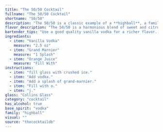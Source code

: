 ```yaml
---
title: "The 50/50 Cocktail"
fullname: "The 50/50 Cocktail"
shortname: "50/50"
description: "The 50/50 is a classic example of a **highball**, a family of mixed drinks typically served in tall glasses with a base spirit and a mixer. Its origins likely lie in the early 20th century, where the popularity of citrus-based cocktails like the Screwdriver and Orange Blossom blossomed. "
flavor_description: "The 50/50 is a harmonious blend of sweet and citrusy notes. The vanilla vodka provides a creamy, comforting base, while Grand Marnier adds a rich orange liqueur complexity. Fresh orange juice balances the sweetness with a bright, tangy zest. The result is a smooth, refreshing cocktail that's both sophisticated and easy to drink. "
bartender_tips: "Use a good quality vanilla vodka for a richer flavor. Ensure the Grand Marnier is chilled for a crisp, refreshing finish.  Shake the cocktail hard with ice to create a smooth, velvety texture. If you prefer a sweeter drink, add a splash of simple syrup. Garnish with an orange peel for an aromatic touch. "
ingredients:
  - item: "Vanilla Vodka"
    measure: "2.5 oz"
  - item: "Grand Marnier"
    measure: "1 Splash"
  - item: "Orange Juice"
    measure: "Fill With"
instructions:
  - item: "fill glass with crushed ice."
  - item: "Add vodka."
  - item: "Add a splash of grand-marnier."
  - item: "Fill with o."
  - item: "j."
glass: "Collins Glass"
category: "cocktail"
has_alcohol: true
base_spirit: "vodka"
family: "highball"
visual: ""
source: "thecocktaildb"
---
```


